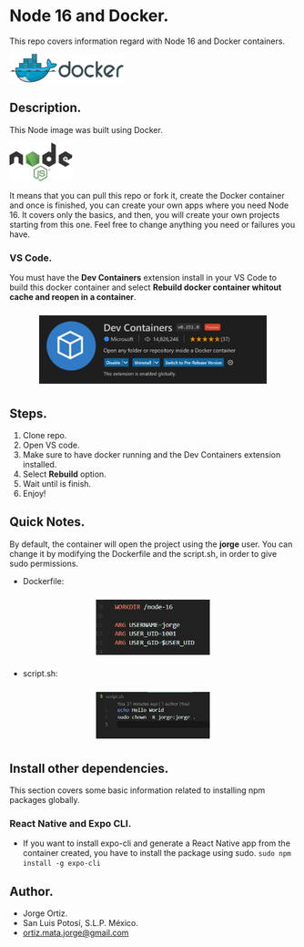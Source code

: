 # Node 16 and Docker.
This repo covers information regard with Node 16 and Docker containers.

<img src="./images/docker.png" width="200" height="50" />

## Description.

This Node image was built using Docker.

<img src="./images/node.png" width="110" />

It means that you can pull this repo or fork it, create the Docker container and once is finished, you can create your own apps where you need Node 16.
It covers only the basics, and then, you will create your own projects starting from this one. Feel free to change anything you need or failures you have.

### VS Code.

You must have the **Dev Containers** extension install in your VS Code to build this docker container and select **Rebuild docker container whitout cache and reopen in a container**.

<div style="display: flex; flex-direction: column; align-items: center; padding: 10px;">
  <img src="./images/dev-containers-extension.png" width="400" />
</div>

## Steps.

1. Clone repo.
2. Open VS code.
3. Make sure to have docker running and the Dev Containers extension installed.
4. Select **Rebuild** option.
5. Wait until is finish.
6. Enjoy!

## Quick Notes.

By default, the container will open the project using the **jorge** user. You can change it by modifying the Dockerfile and the script.sh, in order to give sudo permissions.

* Dockerfile:

<div style="display: flex; flex-direction: column; align-items: center; padding: 10px;">
  <img src="./images/01.png" width="200" />
</div>

* script.sh:

<div style="display: flex; flex-direction: column; align-items: center; padding: 10px;">
  <img src="./images/02.png" width="200" />
</div>

## Install other dependencies.

This section covers some basic information related to installing npm packages globally.

### React Native and Expo CLI.

* If you want to install expo-cli and generate a React Native app from the container created, you have to install the package using sudo. `sudo npm install -g expo-cli`

## Author.

* Jorge Ortiz.
* San Luis Potosí, S.L.P. México.
* ortiz.mata.jorge@gmail.com
